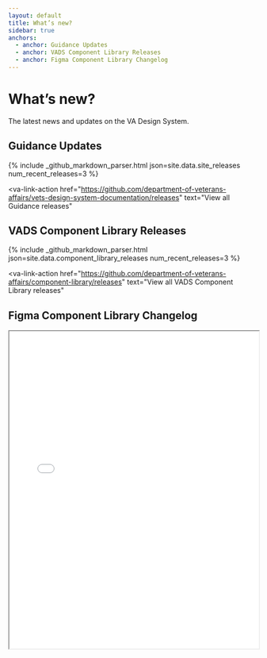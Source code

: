 ```yaml
---
layout: default
title: What’s new?
sidebar: true
anchors:
  - anchor: Guidance Updates
  - anchor: VADS Component Library Releases
  - anchor: Figma Component Library Changelog
---
```


# What’s new?

<div class="va-introtext">
  The latest news and updates on the VA Design System.
</div>

## Guidance Updates

{% include _github_markdown_parser.html json=site.data.site_releases num_recent_releases=3 %}

<va-link-action
  href="https://github.com/department-of-veterans-affairs/vets-design-system-documentation/releases"
  text="View all Guidance releases"
></va-link-action>

## VADS Component Library Releases

{% include _github_markdown_parser.html json=site.data.component_library_releases num_recent_releases=3 %}

<va-link-action
  href="https://github.com/department-of-veterans-affairs/component-library/releases"
  text="View all VADS Component Library releases"
></va-link-action>

## Figma Component Library Changelog

<iframe src="{{ site.figma_changelog_embed_url }}" style="width:100%; height:640px; max-height:80vh"></iframe>
<va-link-action
  href="{{ site.figma_changelog_direct_url }}"
  text="Open Component Library changelog in Figma"
></va-link-action>
